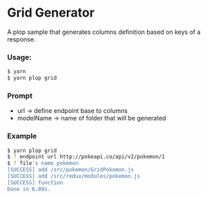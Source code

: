 # Grid Generator

A plop sample that generates columns definition based on keys of a response.

### Usage:

```sh
$ yarn
$ yarn plop grid
```

### Prompt

- url -> define endpoint base to columns
- modelName -> name of folder that will be generated

### Example

```sh
$ yarn plop grid
$ ? endpoint url http://pokeapi.co/api/v2/pokemon/1
$ ? file's name pokemon
[SUCCESS] add /src/pokemon/GridPokemon.js
[SUCCESS] add /src/redux/modules/pokemon.js
[SUCCESS] function 
Done in 6.89s.
```